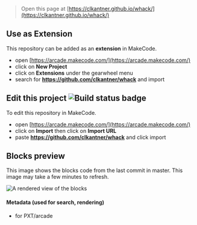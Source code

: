  


> Open this page at [https://clkantner.github.io/whack/](https://clkantner.github.io/whack/)

## Use as Extension

This repository can be added as an **extension** in MakeCode.

* open [https://arcade.makecode.com/](https://arcade.makecode.com/)
* click on **New Project**
* click on **Extensions** under the gearwheel menu
* search for **https://github.com/clkantner/whack** and import

## Edit this project ![Build status badge](https://github.com/clkantner/whack/workflows/MakeCode/badge.svg)

To edit this repository in MakeCode.

* open [https://arcade.makecode.com/](https://arcade.makecode.com/)
* click on **Import** then click on **Import URL**
* paste **https://github.com/clkantner/whack** and click import

## Blocks preview

This image shows the blocks code from the last commit in master.
This image may take a few minutes to refresh.

![A rendered view of the blocks](https://github.com/clkantner/whack/raw/master/.github/makecode/blocks.png)

#### Metadata (used for search, rendering)

* for PXT/arcade
<script src="https://makecode.com/gh-pages-embed.js"></script><script>makeCodeRender("{{ site.makecode.home_url }}", "{{ site.github.owner_name }}/{{ site.github.repository_name }}");</script>
